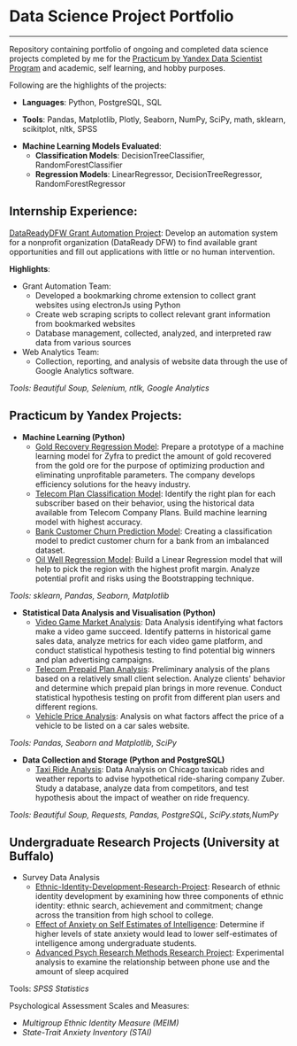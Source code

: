# Data Science Project Portfolio
---

Repository containing portfolio of ongoing and completed data science projects completed by me for the [Practicum by Yandex Data Scientist Program](https://practicum.yandex.com/data-scientist) and academic, self learning, and hobby purposes.

Following are the highlights of the projects:
- **Languages**: Python, PostgreSQL, SQL 

- __Tools__: Pandas, Matplotlib, Plotly, Seaborn, NumPy, SciPy, math, sklearn, scikitplot, nltk, SPSS

* __Machine Learning Models Evaluated__:
    * __Classification Models__: DecisionTreeClassifier, RandomForestClassifier
    * __Regression Models__: LinearRegressor, DecisionTreeRegressor, RandomForestRegressor


## Internship Experience:
 [DataReadyDFW Grant Automation Project](https://github.com/giova22i/DataReady-Internship): Develop an automation system for a nonprofit organization (DataReady DFW) to find available grant opportunities and fill out applications with little or no human intervention.


__Highlights__:
* Grant Automation Team:
    * Developed a bookmarking chrome extension to collect grant websites using electronJs using Python
    * Create web scraping scripts to collect relevant grant information from bookmarked websites 
    * Database management, collected, analyzed, and interpreted raw data from various sources
* Web Analytics Team:
    * Collection, reporting, and analysis of website data through the use of Google Analytics software.

     
*Tools: Beautiful Soup, Selenium, ntlk, Google Analytics*

## Practicum by Yandex Projects:
* **Machine Learning (Python)**
    * [Gold Recovery Regression Model](https://github.com/giova22i/Gold-Recovery-ML): Prepare a prototype of a machine learning model for Zyfra  to predict the amount of gold recovered from the gold ore for the purpose of optimizing production and eliminating unprofitable parameters. The company develops efficiency solutions for the heavy industry.
    * [Telecom Plan Classification Model](https://github.com/giova22i/introML): Identify the right plan for each subscriber based on their behavior, using the historical data available from Telecom Company Plans. Build machine learning model with highest accuracy.
    * [Bank Customer Churn Prediction Model](https://github.com/giova22i/supervisedlearning): Creating a classification model to predict customer churn for a bank from an imbalanced dataset.
    * [Oil Well Regression Model](https://github.com/giova22i/MLB): Build a Linear Regression model that will help to pick the region with the highest profit margin. Analyze potential profit and risks using the Bootstrapping technique.
   


*Tools: sklearn, Pandas, Seaborn, Matplotlib*

* **Statistical Data Analysis and Visualisation (Python)**
    *  [Video Game Market Analysis](https://github.com/giova22i/Video-Game-Sales-Analysis): Data Analysis identifying what factors make a video game succeed.  Identify patterns in historical game sales data, analyze metrics for each video game platform, and conduct statistical hypothesis testing to find potential big winners and plan advertising campaigns.
    * [Telecom Prepaid Plan Analysis](https://github.com/giova22i/Prepaid-Plan-Analysis): Preliminary analysis of the plans based on a relatively small client selection. Analyze clients' behavior and determine which prepaid plan brings in more revenue. Conduct statistical hypothesis testing on profit from different plan users and different regions.
    * [Vehicle Price Analysis](https://github.com/giova22i/Practicum-EDA): Analysis on what factors affect the price of a vehicle to be listed on a car sales website.

*Tools: Pandas, Seaborn and Matplotlib, SciPy*

* **Data Collection and Storage (Python and PostgreSQL)**
    * [Taxi Ride Analysis](https://github.com/giova22i/SQL-Project): Data Analysis on Chicago taxicab rides and weather reports to advise hypothetical ride-sharing company Zuber. Study a database, analyze data from competitors, and test hypothesis about the impact of weather on ride frequency.
    
*Tools: Beautiful Soup, Requests, Pandas, PostgreSQL, SciPy.stats,NumPy*



## Undergraduate Research Projects (University at Buffalo)
* Survey Data Analysis   
    * [Ethnic-Identity-Development-Research-Project](https://github.com/giova22i/Ethnic-Identity-Development-Research-Project):  Research of ethnic identity development by examining how three components of ethnic identity: ethnic search, achievement and commitment; change across the transition from high school to college.
    * [Effect of Anxiety on Self Estimates of Intelligence](https://github.com/giova22i/Anxiety-Effect-on-SEI): Determine if higher levels of state anxiety would lead to lower self-estimates of intelligence among undergraduate students.
    * [Advanced Psych Research Methods Research Project](https://github.com/giova22i/Psych-Research-Project): Experimental analysis to examine the relationship between phone use and the amount of sleep acquired

Tools: *SPSS Statistics*

Psychological Assessment Scales and Measures:
   * *Multigroup Ethnic Identity Measure (MEIM)*
   * *State-Trait Anxiety Inventory (STAI)*




